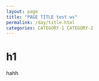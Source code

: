```yaml
---
layout: page
title: "PAGE TITLE test ws"
permalink: /day/title.html
categories: CATEGORY-1 CATEGORY-2
---
```


# h1
hahh
